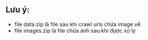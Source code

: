 ## Lưu ý:
- file data.zip là file sau khi crawl urls chứa image về.
- file images.zip là file chứa ảnh sau khi được xử lý
